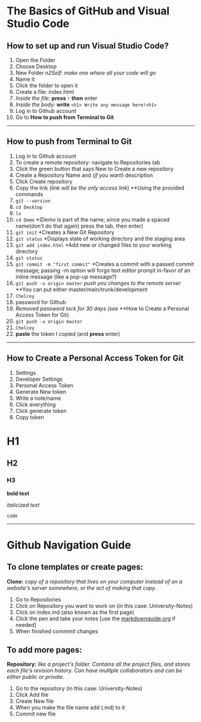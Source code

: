 # The Basics of GitHub and Visual Studio Code

## How to set up and run Visual Studio Code?
1. Open the Folder
2. Choose Desktop
3. New Folder *n2Self: make one where all your code will go*
4. Name it
5. Click the folder to open it
6. Create a file: index.html 
7. *Inside the file:* **press** `!` **then** enter
8. *Inside the body:* **write** `<h1> Write any message here!<h1>`
9. Log in to Github account
10. Go to **How to push from Terminal to Git**
  
---
## How to push from Terminal to Git
1. Log in to Github account 
2. To create a remote repository: navigate to Repositories tab
3. Click the green button that says New to Create a new repository
4. Create a Repository Name and (*if you want*) description
5. Click Create repository
6. Copy the link (*link will be the only access link*)
**Using the provided commands 
7. `git --version`
8. `cd Desktop`
11. `ls`
12. `cd Demo` *(Demo is part of the name; since you made a spaced name(don't do that again) press the tab, then enter)
13. `git init` *Creates a New Git Repository
14. `git status` *Displays state of working directory and the staging area
15. `git add index.html` *Add new or changed files to your working directory
16. `git status`
17. `git commit -m "first commit"` *Creates a commit with a passed commit message; passing -m option will forgo text editor prompt in-favor of an inline message (like a pop-up message?)
18. `git push -u origin master` *push you changes to the remote server*
**You can put either master/main/trunk/development
19. `Chelcey`
20. password for Github
21. *Removed password lock for 30 days (see* **How to Create a Personal Access Token for Git)
22. `git push -u origin master`
23. `Chelcey`
24. **paste** the token I copied (and **press** enter)
---
## How to Create a Personal Access Token for Git 
1. Settings
2. Developer Settings
3. Personal Access Token
4. Generate New token
5. Write a note/name
6. Click everything
7. Click generate token
8. Copy token

# H1
## H2
### H3

**bold text**

*italicized text*

`code`

---

# Github Navigation Guide
## To clone templates or create pages:
**Clone:** *copy of a repository that lives on your computer instead of on a website's server somewhere, or the act of making that copy.*

1. Go to Repositories
2. Click on Repository you want to work on (in this case: University-Notes)
3. Click on index.md (also known as the first page)
4. Click the pen and take your notes [use the [markdownguide.org](https://www.markdownguide.org) if needed]
5. When finished commmit changes

## To add more pages:
**Repository:** *like a project's folder. Contains all the project files, and stores each file's revision history. Can have mulitple collaborators and can be either public or private.*

1. Go to the repository (in this case: University-Notes)
2. Click Add file
3. Create New file
4. When you make the file name add (.md) to it
5. Commit new file
